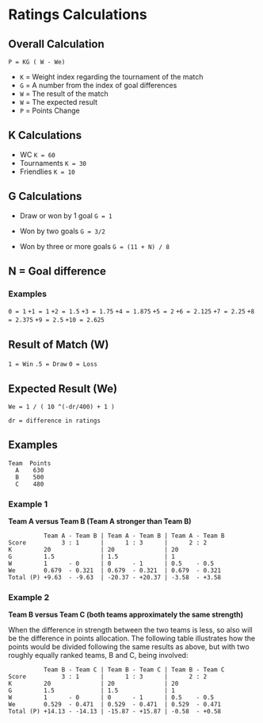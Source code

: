 # Ratings Calculations


## Overall Calculation

`P = KG ( W - We)`

 * `K` = Weight index regarding the tournament of the match
 * `G` = A number from the index of goal differences
 * `W` = The result of the match
 * `W` = The expected result
 * `P` = Points Change

## K Calculations

 * WC
 `K = 60`
 * Tournaments
 `K = 30`
 * Friendlies
 `K = 10`

## G Calculations

  * Draw or won by 1 goal
  `G = 1`

  * Won by two goals
  `G = 3/2`

  * Won by three or more goals
  `G = (11 + N) / 8`

## N = Goal difference

### Examples

`0 = 1`
`+1 = 1`
`+2 = 1.5`
`+3 = 1.75`
`+4 = 1.875`
`+5 = 2`
`+6 = 2.125`
`+7 = 2.25`
`+8 = 2.375`
`+9 = 2.5`
`+10 = 2.625`

## Result of Match (W)

`1 = Win`
`.5 = Draw`
`0 = Loss`

## Expected Result (We)

`We = 1 / ( 10 ^(-dr/400) + 1 )`

`dr = difference in ratings`

## Examples

    Team  Points
      A    630
      B    500
      C    480


### Example 1

**Team A versus Team B (Team A stronger than Team B)**

              Team A - Team B | Team A - Team B | Team A - Team B
    Score          3 : 1      |      1 : 3      |      2 : 2
    K         20              | 20              | 20
    G         1.5             | 1.5             | 1
    W         1      - 0      | 0      - 1      | 0.5    - 0.5
    We        0.679  - 0.321  | 0.679  - 0.321  | 0.679  - 0.321
    Total (P) +9.63  - -9.63  | -20.37 - +20.37 | -3.58  - +3.58


### Example 2

**Team B versus Team C (both teams approximately the same strength)**

When the difference in strength between the two teams is less, so also will be
the difference in points allocation. The following table illustrates how the
points would be divided following the same results as above, but with two
roughly equally ranked teams, B and C, being involved:

              Team B - Team C | Team B - Team C | Team B - Team C
    Score          3 : 1      |      1 : 3      |      2 : 2
    K         20              | 20              | 20
    G         1.5             | 1.5             | 1
    W         1      - 0      | 0      - 1      | 0.5    - 0.5
    We        0.529  - 0.471  | 0.529  - 0.471  | 0.529  - 0.471
    Total (P) +14.13 - -14.13 | -15.87 - +15.87 | -0.58  - +0.58
